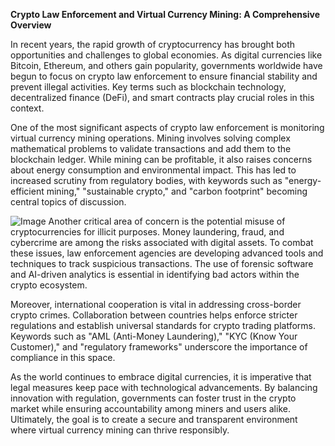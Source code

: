 **Crypto Law Enforcement and Virtual Currency Mining: A Comprehensive Overview**

In recent years, the rapid growth of cryptocurrency has brought both opportunities and challenges to global economies. As digital currencies like Bitcoin, Ethereum, and others gain popularity, governments worldwide have begun to focus on crypto law enforcement to ensure financial stability and prevent illegal activities. Key terms such as blockchain technology, decentralized finance (DeFi), and smart contracts play crucial roles in this context.

One of the most significant aspects of crypto law enforcement is monitoring virtual currency mining operations. Mining involves solving complex mathematical problems to validate transactions and add them to the blockchain ledger. While mining can be profitable, it also raises concerns about energy consumption and environmental impact. This has led to increased scrutiny from regulatory bodies, with keywords such as "energy-efficient mining," "sustainable crypto," and "carbon footprint" becoming central topics of discussion.


![Image](https://github.com/user-attachments/assets/31692037-0104-4703-abd1-696b6a7dd41b)
Another critical area of concern is the potential misuse of cryptocurrencies for illicit purposes. Money laundering, fraud, and cybercrime are among the risks associated with digital assets. To combat these issues, law enforcement agencies are developing advanced tools and techniques to track suspicious transactions. The use of forensic software and AI-driven analytics is essential in identifying bad actors within the crypto ecosystem.

Moreover, international cooperation is vital in addressing cross-border crypto crimes. Collaboration between countries helps enforce stricter regulations and establish universal standards for crypto trading platforms. Keywords such as "AML (Anti-Money Laundering)," "KYC (Know Your Customer)," and "regulatory frameworks" underscore the importance of compliance in this space.

As the world continues to embrace digital currencies, it is imperative that legal measures keep pace with technological advancements. By balancing innovation with regulation, governments can foster trust in the crypto market while ensuring accountability among miners and users alike. Ultimately, the goal is to create a secure and transparent environment where virtual currency mining can thrive responsibly.